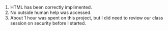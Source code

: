  1. HTML has been correctly implimented.
 2. No outside human help was accessed.
 3. About 1 hour was spent on this project, but I did need to review our class session on security before I started.